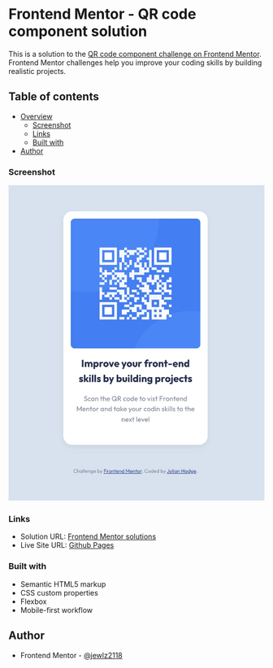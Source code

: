 # Frontend Mentor - QR code component solution

This is a solution to the [QR code component challenge on Frontend Mentor](https://www.frontendmentor.io/challenges/qr-code-component-iux_sIO_H). Frontend Mentor challenges help you improve your coding skills by building realistic projects.

## Table of contents

- [Overview](#overview)
  - [Screenshot](#screenshot)
  - [Links](#links)
  - [Built with](#built-with)
- [Author](#author)

### Screenshot

![](/images/final.jpg)

### Links

- Solution URL: [Frontend Mentor solutions](https://www.frontendmentor.io/profile/jewlz2118/solutions)
- Live Site URL: [Github Pages](https://jewlz2118.github.io/QR-component/)

### Built with

- Semantic HTML5 markup
- CSS custom properties
- Flexbox
- Mobile-first workflow

## Author

- Frontend Mentor - [@jewlz2118](https://www.frontendmentor.io/profile/jewlz2118)
